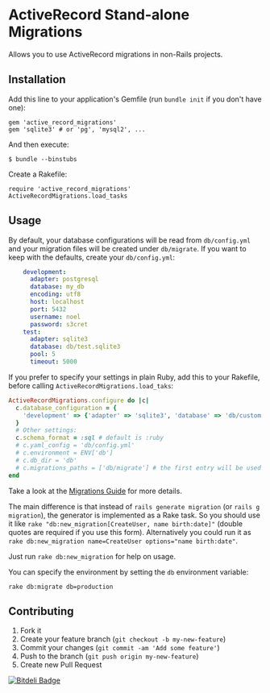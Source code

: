 # ActiveRecord Stand-alone Migrations

Allows you to use ActiveRecord migrations in non-Rails projects.

## Installation

Add this line to your application's Gemfile (run `bundle init` if you don't have one):

    gem 'active_record_migrations'
    gem 'sqlite3' # or 'pg', 'mysql2', ...

And then execute:

    $ bundle --binstubs

Create a Rakefile:

    require 'active_record_migrations'
    ActiveRecordMigrations.load_tasks

## Usage

By default, your database configurations will be read from `db/config.yml` and your migration files
will be created under `db/migrate`. If you want to keep with the defaults, create your `db/config.yml`:

```yaml
    development:
      adapter: postgresql
      database: my_db
      encoding: utf8
      host: localhost
      port: 5432
      username: noel
      password: s3cret
    test:
      adapter: sqlite3
      database: db/test.sqlite3
      pool: 5
      timeout: 5000
```

If you prefer to specify your settings in plain Ruby, add this to your Rakefile,
before calling `ActiveRecordMigrations.load_taks`:

```ruby
ActiveRecordMigrations.configure do |c|
  c.database_configuration = {
    'development' => {'adapter' => 'sqlite3', 'database' => 'db/custom.sqlite3'},
  }
  # Other settings:
  c.schema_format = :sql # default is :ruby
  # c.yaml_config = 'db/config.yml'
  # c.environment = ENV['db']
  # c.db_dir = 'db'
  # c.migrations_paths = ['db/migrate'] # the first entry will be used by the generator
end
```

Take a look at the [Migrations Guide](http://guides.rubyonrails.org/migrations.html) for more details.

The main difference is that instead of `rails generate migration` (or `rails g migration`), the generator is
implemented as a Rake task. So you should use it like `rake "db:new_migration[CreateUser, name birth:date]"`
(double quotes are required if you use this form). Alternatively you could run it as
`rake db:new_migration name=CreateUser options="name birth:date"`.

Just run `rake db:new_migration` for help on usage.

You can specify the environment by setting the `db` environment variable:

    rake db:migrate db=production

## Contributing

1. Fork it
2. Create your feature branch (`git checkout -b my-new-feature`)
3. Commit your changes (`git commit -am 'Add some feature'`)
4. Push to the branch (`git push origin my-new-feature`)
5. Create new Pull Request



[![Bitdeli Badge](https://d2weczhvl823v0.cloudfront.net/rosenfeld/active_record_migrations/trend.png)](https://bitdeli.com/free "Bitdeli Badge")

